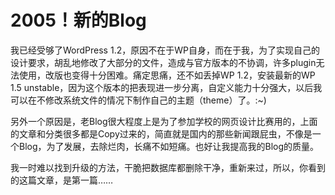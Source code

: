 # 2005！新的Blog

我已经受够了WordPress 1.2，原因不在于WP自身，而在于我，为了实现自己的设计要求，胡乱地修改了大部分的文件，造成与官方版本的不协调，许多plugin无法使用，改版也变得十分困难。痛定思痛，还不如丢掉WP 1.2，安装最新的WP 1.5 unstable，因为这个版本的把表现进一步分离，自定义能力十分强大，以后我可以在不修改系统文件的情况下制作自己的主题（theme）了。:~)

另外一个原因是，老Blog很大程度上是为了参加学校的网页设计比赛用的，上面的文章和分类很多都是Copy过来的，简直就是国内的那些新闻跟屁虫，不像是一个Blog，为了发展，去除烂肉，长痛不如短痛。也好让我提高我的Blog的质量。

我一时难以找到升级的方法，干脆把数据库都删除干净，重新来过，所以，你看到的这篇文章，是第一篇……
